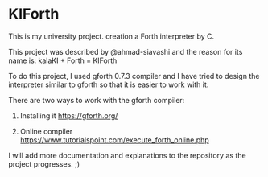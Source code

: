 # KIForth
This is my university project. creation a Forth interpreter by C.

This project was described by @ahmad-siavashi and the reason for its name is: kalaKI + Forth = KIForth

To do this project, I used gforth 0.7.3 compiler and I have tried to design the interpreter similar to gforth so that it is easier to work with it.

There are two ways to work with the gforth compiler:
1. Installing it
https://gforth.org/

2. Online compiler
https://www.tutorialspoint.com/execute_forth_online.php

I will add more documentation and explanations to the repository as the project progresses. ;)
